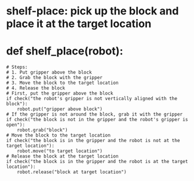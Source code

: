 # shelf-place: pick up the block and place it at the target location
# def shelf_place(robot):
    # Steps:
    # 1. Put gripper above the block
    # 2. Grab the block with the gripper
    # 3. Move the block to the target location
    # 4. Release the block
    # First, put the gripper above the block
    if check("the robot's gripper is not vertically aligned with the block"):
        robot.put("gripper above block")
    # If the gripper is not around the block, grab it with the gripper
    if check("the block is not in the gripper and the robot's gripper is open"):
        robot.grab("block")
    # Move the block to the target location
    if check("the block is in the gripper and the robot is not at the target location"):
        robot.move("to target location")
    # Release the block at the target location
    if check("the block is in the gripper and the robot is at the target location"):
        robot.release("block at target location")